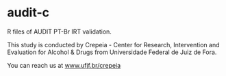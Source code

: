 audit-c
=======

R files of AUDIT PT-Br IRT validation.

This study is conducted by Crepeia - Center for Research, Intervention and Evaluation for Alcohol & Drugs from Universidade Federal de Juiz de Fora.

You can reach us at www.ufjf.br/crepeia
